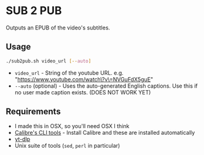 # SUB 2 PUB 

Outputs an EPUB of the video's subtitles.

## Usage

```bash
./sub2pub.sh video_url [--auto]
```

* `video_url` - String of the youtube URL. e.g. "https://www.youtube.com/watch\?v\=NVGuFdX5guE"
* `--auto` (optional) - Uses the auto-generated English captions. Use this if no user made caption exists. (DOES NOT WORK YET)

## Requirements

* I made this in OSX, so you'll need OSX I think
* [Calibre's CLI tools](https://manual.calibre-ebook.com/generated/en/cli-index.html) - Install Calibre and these are installed automatically
* [yt-dlp](https://github.com/yt-dlp/yt-dlp)
* Unix suite of tools (`sed`, `perl` in particular)

